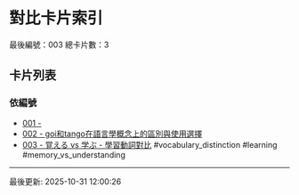 # 對比卡片索引

最後編號：003
總卡片數：3

## 卡片列表

### 依編號
- [001 - ](001_gakushuu_vs_benkyou.md) 
- [002 - goi和tango在語言學概念上的區別與使用選擇](002_goi_vs_tango.md) 
- [003 - 覚える vs 学ぶ - 學習動詞對比](003_oboeru_vs_manabu.md) #vocabulary_distinction #learning #memory_vs_understanding

---
最後更新: 2025-10-31 12:00:26
